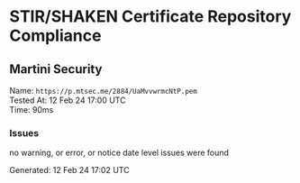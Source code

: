 # STIR/SHAKEN Certificate Repository Compliance

## Martini Security

Name: `https://p.mtsec.me/2884/UaMvvwrmcNtP.pem`\
Tested At: 12 Feb 24 17:00 UTC\
Time: 90ms

### Issues

no warning, or error, or notice date level issues were found

Generated: 12 Feb 24 17:02 UTC